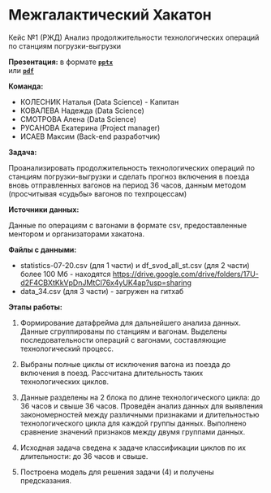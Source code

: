 # Межгалактический Хакатон


Кейс №1 (РЖД) Анализ продолжительности технологических операций по станциям погрузки-выгрузки

**Презентация:** в формате <code>[**pptx**](https://docs.google.com/presentation/d/1npInNIE7cgZ-FCySqu4ESMsk31x6wr2r/edit?usp=sharing&ouid=107992414877734018797&rtpof=true&sd=true) </code> или <code>[**pdf**](https://drive.google.com/file/d/1lLjUHqjld5VFshWjrRKW1OFehVvoDYuc/view?usp=sharing)</code>

**Команда:**
  * КОЛЕСНИК Наталья (Data Science) - Капитан 
  * КОВАЛЕВА Надежда (Data Science)  
  * СМОТРОВА Алена (Data Science)  
  * РУСАНОВА Екатерина (Project manager)
  * ИСАЕВ Максим (Back-end разработчик)

**Задача:**

Проанализировать продолжительность технологических операций по станциям погрузки-выгрузки и сделать прогноз включения в поезда вновь отправленных вагонов на период 36 часов, данным методом (просчитывая «судьбы» вагонов по техпроцессам)

**Источники данных:**

Данные по операциям с вагонами в формате csv, предоставленные ментором и организаторами хакатона.

**Файлы с данными:**
   * statistics-07-20.csv (для 1 части) и df_svod_all_st.csv (для 2 части) более 100 Мб - находятся https://drive.google.com/drive/folders/17U-d2F4CBXtKkVpDnJMtCl76x4yUK4ap?usp=sharing
   * data_34.csv (для 3 части) - загружен на гитхаб


**Этапы работы:**

   1. Формирование датафрейма для дальнейшего анализа данных. Данные сгруппированы по станциям и вагонам. Выделены последовательности операций с вагонами, составляющие технологический процесс. 

   2. Выбраны полные циклы от исключения вагона из поезда до включения в поезд. Рассчитана длительность таких технологических циклов.

   3. Данные разделены на 2  блока по длине технологического цикла: до 36 часов и свыше 36 часов.
Проведён анализ данных для выявления закономерностей между различными признаками и длительностью технологического цикла для каждой группы данных.
Выполнено сравнение значений признаков между двумя группами данных.

   4. Исходная задача сведена к задаче классификации циклов по их длительности: до 36 часов и свыше.

   5. Построена модель для решения задачи (4) и получены предсказания. 
